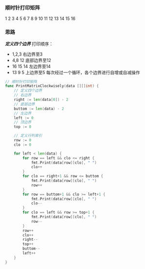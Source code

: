 ### 顺时针打印矩阵
1  2  3  4
5  6  7  8
9  10 11 12
13 14 15 16

### 思路
***定义四个边界***
打印顺序：
- 1,2,3  右边界至3
- 4,8 12 底部边界至12
- 16 15 14 左边界至14
- 13 9 5 上边界至5
每次经过一个循环，各个边界进行自增或自减操作

```go
// 顺时针打印矩阵
func PrintMatrixClockwisely(data [][]int) {
	// 定义四个边界
	// 右边界
	right := len(data[0]) - 2
	// 底部边界
	buttom := len(data) - 2
	// 左边界
	left := 0
	// 顶边界
	top := 0

	// 定义行列索引
	row := 0
	clo := 0

	for left < len(data) {
		for row == left && clo <= right {
			fmt.Print(data[row][clo], " ")
			clo++
		}
		for clo == right+1 && row <= buttom {
			fmt.Print(data[row][clo], " ")
			row++
		}
		for row == buttom+1 && clo >= left+1 {
			fmt.Print(data[row][clo], " ")
			clo--
		}
		for clo == left && row >= top+1 {
			fmt.Print(data[row][clo], " ")
			row--
		}
		row++
		clo++
		right--
		top++
		buttom--
		left++
	}
}
```